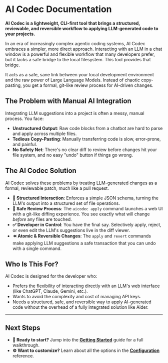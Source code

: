 # AI Codec Documentation

**AI Codec is a lightweight, CLI-first tool that brings a structured, reviewable, and reversible workflow to applying LLM-generated code to your projects.**

In an era of increasingly complex agentic coding systems, AI Codec embraces a simpler, more direct approach. Interacting with an LLM in a chat window is a powerful and flexible workflow that many developers prefer, but it lacks a safe bridge to the local filesystem. This tool provides that bridge.

It acts as a safe, sane link between your local development environment and the raw power of Large Language Models. Instead of chaotic copy-pasting, you get a formal, git-like review process for AI-driven changes.

## The Problem with Manual AI Integration

Integrating LLM suggestions into a project is often a messy, manual process. You face:

- 	 **Unstructured Output**: Raw code blocks from a chatbot are hard to parse and apply across multiple files.
- 	 **Tedious Copy-Pasting**: Manually transferring code is slow, error-prone, and painful.
- 	 **No Safety Net**: There's no clear diff to review before changes hit your file system, and no easy "undo" button if things go wrong.

## The AI Codec Solution

AI Codec solves these problems by treating LLM-generated changes as a formal, reviewable patch, much like a pull request.

- 	 **🤖 Structured Interaction**: Enforces a simple JSON schema, turning the LLM's output into a structured set of file operations.
- 	 **🧐 Safe Review Process**: The `aicodec apply` command launches a web UI with a git-like diffing experience. You see exactly what will change *before* any files are touched.
- 	 **✅ Developer in Control**: You have the final say. Selectively apply, reject, or even edit the LLM's suggestions live in the diff viewer.
- 	 **⏪ Atomic & Reversible Changes**: The `apply` and `revert` commands make applying LLM suggestions a safe transaction that you can undo with a single command.

## Who Is This For?

AI Codec is designed for the developer who:

- 	 Prefers the flexibility of interacting directly with an LLM's web interface (like ChatGPT, Claude, Gemini, etc.).
- 	 Wants to avoid the complexity and cost of managing API keys.
- 	 Needs a structured, safe, and reversible way to apply AI-generated code without the overhead of a fully integrated solution like Aider.

---

## Next Steps

- 	 **🚀 Ready to start?** Jump into the **[Getting Started](./getting-started/installation.md)** guide for a full walkthrough.
- 	 **⚙️ Want to customize?** Learn about all the options in the **[Configuration](./configuration.md)** reference.
